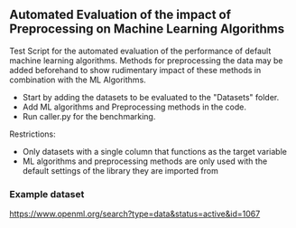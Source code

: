 ## Automated Evaluation of the impact of Preprocessing on Machine Learning Algorithms 

Test Script for the automated evaluation of the performance of default machine learning algorithms. Methods for preprocessing the data may be added beforehand to show rudimentary impact of these methods in combination with the ML Algorithms. 
- Start by adding the datasets to be evaluated to the "Datasets" folder.
- Add ML algorithms and Preprocessing methods in the code.
- Run caller.py for the benchmarking.

Restrictions:
- Only datasets with a single column that functions as the target variable
- ML algorithms and preprocessing methods are only used with the default settings of the library they are imported from

### Example dataset
https://www.openml.org/search?type=data&status=active&id=1067